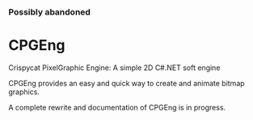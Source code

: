 ### Possibly abandoned

# CPGEng
Crispycat PixelGraphic Engine: A simple 2D C#.NET soft engine

CPGEng provides an easy and quick way to create and animate bitmap graphics.

A complete rewrite and documentation of CPGEng is in progress.
